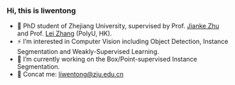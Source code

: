 ### Hi, this is liwentong
- 🌱 PhD student of Zhejiang University, supervised by Prof. [Jianke Zhu](https://person.zju.edu.cn/jkzhu) and Prof. [Lei Zhang](http://www4.comp.polyu.edu.hk/~cslzhang/) (PolyU, HK).
- ⚡ I’m interested in Computer Vision including Object Detection, Instance Segmentation and Weakly-Supervised Learning.
- 🔭 I’m currently working on the Box/Point-supervised Instance Segmentation.
- 💬 Concat me: liwentong@zju.edu.cn
<!--
**LiWentomng/LiWentomng** is a ✨ _special_ ✨ repository because its `README.md` (this file) appears on your GitHub profile.

Here are some ideas to get you started:

- 🔭 I’m currently working on ...
- 🌱 I’m currently learning ...
- 👯 I’m looking to collaborate on ...
- 🤔 I’m looking for help with ...
- 💬 Ask me about ...
- 📫 How to reach me: ...
- 😄 Pronouns: ...
- ⚡ Fun fact: ...
-->

